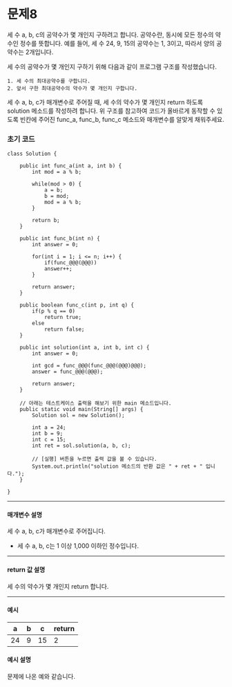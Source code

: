 # 문제8

세 수 a, b, c의 공약수가 몇 개인지 구하려고 합니다. 공약수란, 동시에 모든 정수의 약수인 정수를 뜻합니다. 예를 들어, 세 수 24, 9, 15의 공약수는 1, 3이고, 따라서 양의 공약수는 2개입니다.

세 수의 공약수가 몇 개인지 구하기 위해 다음과 같이 프로그램 구조를 작성했습니다.

```
1. 세 수의 최대공약수를 구합니다.
2. 앞서 구한 최대공약수의 약수가 몇 개인지 구합니다.
```

세 수 a, b, c가 매개변수로 주어질 때, 세 수의 약수가 몇 개인지 return 하도록 solution 메소드를 작성하려 합니다. 위 구조를 참고하여 코드가 올바르게 동작할 수 있도록 빈칸에 주어진 func_a, func_b, func_c 메소드와 매개변수를 알맞게 채워주세요.

### 초기 코드

```
class Solution {

    public int func_a(int a, int b) {
        int mod = a % b;

        while(mod > 0) {
            a = b;
            b = mod;
            mod = a % b;
        }

        return b;
    }

    public int func_b(int n) {
        int answer = 0;
        
        for(int i = 1; i <= n; i++) {
            if(func_@@@(@@@))
            answer++;
        }

        return answer;
    }

    public boolean func_c(int p, int q) {
        if(p % q == 0)
            return true;
        else
            return false;
    }

    public int solution(int a, int b, int c) {
        int answer = 0;
        
        int gcd = func_@@@(func_@@@(@@@)@@@);
        answer = func_@@@(@@@);
        
        return answer;
	}

	// 아래는 테스트케이스 출력을 해보기 위한 main 메소드입니다.
    public static void main(String[] args) {
        Solution sol = new Solution();
        
        int a = 24;
        int b = 9;
        int c = 15;
        int ret = sol.solution(a, b, c);
        
        // [실행] 버튼을 누르면 출력 값을 볼 수 있습니다.
        System.out.println("solution 메소드의 반환 값은 " + ret + " 입니다.");
    }
  
}
```

---

#### 매개변수 설명

세 수 a, b, c가 매개변수로 주어집니다.
* 세 수 a, b, c는 1 이상 1,000 이하인 정수입니다.

---

#### return 값 설명

세 수의 약수가 몇 개인지 return 합니다.

---

#### 예시

| a  | b | c  | return |
|----|---|----|--------|
| 24 | 9 | 15 | 2      |

#### 예시 설명
문제에 나온 예와 같습니다.
